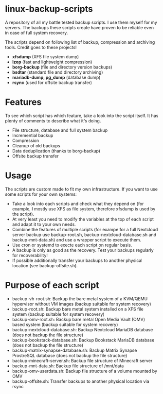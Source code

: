 # linux-backup-scripts
A repository of all my battle tested backup scripts.
I use them myself for my servers. The backups these scripts create have proven to be reliable even in case of full system recovery.

The scripts depend on following list of backup, compression and archiving tools.
Credit goes to these projects!
- **xfsdump** (XFS file system dump)
- **lzop** (fast and lightweight compression)
- **borg-backup** (file and directory version backups)
- **bsdtar** (standard file and directory archiving)
- **mariadb-dump, pg_dump** (database dump)
- **rsync** (used for offsite backup transfer)

# Features
To see which script has which feature, take a look into the script itself. It has plenty of comments to describe what it's doing.
- File structure, database and full system backup
- Incremential backup
- Compression
- Cleanup of old backups
- Data deduplication (thanks to borg-backup)
- Offsite backup transfer

# Usage
The scripts are custom made to fit my own infrastructure.
If you want to use some scripts for your own systems:
- Take a look into each scripts and check what they depend on (for example, I mostly use XFS as file system, therefore xfsdump is used by the script).
- At very least you need to modify the variables at the top of each script and adapt it to your own needs.
- Combine the features of multiple scripts (for exampe for a full Nextcloud server backup use backup-root.sh, backup-nextcloud-database.sh and backup-mnt-data.sh) and use a wrapper script to execute them.
- Use cron or systemd to execte each script on regular basis.
- A backup is only as good as the recovery. Test your backups regularly for recoverability!
- If possible additionally transfer your backups to another physical location (see backup-offsite.sh).

# Purpose of each script
- backup-vh-root.sh: Backup the bare metal system of a KVM/QEMU hypervisor without VM images (backup suitable for system recovery)
- backup-root.sh: Backup bare metal system installed on a XFS file system (backup suitable for system recovery)
- backup-omv-root.sh: Backup bare metal Open Media Vault (OMV) based system (backup suitable for system recovery)
- backup-nextcloud-database.sh: Backup Nextcloud MariaDB database (does not backup the file structure)
- backup-bookstack-database.sh: Backup Bookstack MariaDB database (does not backup the file structure)
- backup-matrix-synapse-database.sh: Backup Matrix Synapse ProstreSQL database (does not backup the file structure)
- backup-minecraft-server.sh: Backup file structure of Minecraft server
- backup-mnt-data.sh: Backup file structure of /mnt/data
- backup-omv-userdata.sh: Backup file structure of a volume mounted by OMV
- backup-offsite.sh: Transfer backups to another physical location via rsync
